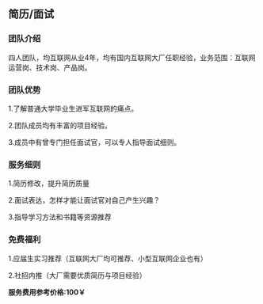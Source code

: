 ## 简历/面试

### 团队介绍

四人团队，均互联网从业4年，均有国内互联网大厂任职经验，业务范围：互联网运营岗、技术岗、产品岗。

### 团队优势

1.了解普通大学毕业生进军互联网的痛点。

2.团队成员均有丰富的项目经验。

3.成员中有曾专门担任面试官，可以专人指导面试细则。

### 服务细则

1.简历修改，提升简历质量

2.面试表达，怎样才能让面试官对自己产生兴趣？

3.指导学习方法和书籍等资源推荐

### 免费福利

1.应届生实习推荐（互联网大厂均可推荐、小型互联网企业也有）

2.社招内推（大厂需要优质简历与项目经验）

**服务费用参考价格:100￥**